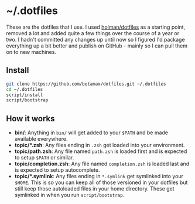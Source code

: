 # ~/.dotfiles

These are the dotfiles that I use. I used [holman/dotfiles](https://github.com/holman/dotfiles) as a starting point, removed a lot and added quite a few things over the course of a year or two. I hadn't committed any changes up until now so I figured I'd package everything up a bit better and publish on GitHub - mainly so I can pull them on to new machines.

## Install

```sh
git clone https://github.com/betamax/dotfiles.git ~/.dotfiles
cd ~/.dotfiles
script/install
script/bootstrap
```

## How it works

- **bin/**: Anything in `bin/` will get added to your `$PATH` and be made
  available everywhere.
- **topic/\*.zsh**: Any files ending in `.zsh` get loaded into your
  environment.
- **topic/path.zsh**: Any file named `path.zsh` is loaded first and is
  expected to setup `$PATH` or similar.
- **topic/completion.zsh**: Any file named `completion.zsh` is loaded
  last and is expected to setup autocomplete.
- **topic/\*.symlink**: Any files ending in `*.symlink` get symlinked into
  your `$HOME`. This is so you can keep all of those versioned in your dotfiles
  but still keep those autoloaded files in your home directory. These get
  symlinked in when you run `script/bootstrap`.
